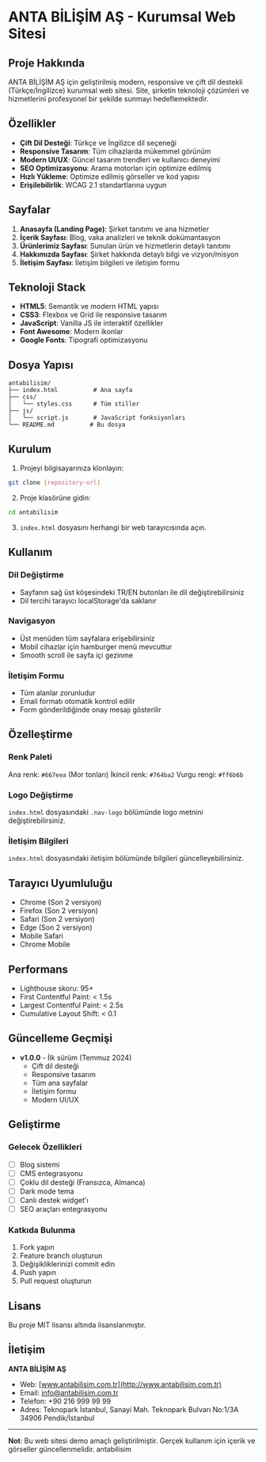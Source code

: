 # ANTA BİLİŞİM AŞ - Kurumsal Web Sitesi

## Proje Hakkında

ANTA BİLİŞİM AŞ için geliştirilmiş modern, responsive ve çift dil destekli (Türkçe/İngilizce) kurumsal web sitesi. Site, şirketin teknoloji çözümleri ve hizmetlerini profesyonel bir şekilde sunmayı hedeflemektedir.

## Özellikler

- **Çift Dil Desteği**: Türkçe ve İngilizce dil seçeneği
- **Responsive Tasarım**: Tüm cihazlarda mükemmel görünüm
- **Modern UI/UX**: Güncel tasarım trendleri ve kullanıcı deneyimi
- **SEO Optimizasyonu**: Arama motorları için optimize edilmiş
- **Hızlı Yükleme**: Optimize edilmiş görseller ve kod yapısı
- **Erişilebilirlik**: WCAG 2.1 standartlarına uygun

## Sayfalar

1. **Anasayfa (Landing Page)**: Şirket tanıtımı ve ana hizmetler
2. **İçerik Sayfası**: Blog, vaka analizleri ve teknik dokümantasyon
3. **Ürünlerimiz Sayfası**: Sunulan ürün ve hizmetlerin detaylı tanıtımı
4. **Hakkımızda Sayfası**: Şirket hakkında detaylı bilgi ve vizyon/misyon
5. **İletişim Sayfası**: İletişim bilgileri ve iletişim formu

## Teknoloji Stack

- **HTML5**: Semantik ve modern HTML yapısı
- **CSS3**: Flexbox ve Grid ile responsive tasarım
- **JavaScript**: Vanilla JS ile interaktif özellikler
- **Font Awesome**: Modern ikonlar
- **Google Fonts**: Tipografi optimizasyonu

## Dosya Yapısı

```
antabilisim/
├── index.html          # Ana sayfa
├── css/
│   └── styles.css      # Tüm stiller
├── js/
│   └── script.js       # JavaScript fonksiyonları
└── README.md          # Bu dosya
```

## Kurulum

1. Projeyi bilgisayarınıza klonlayın:
```bash
git clone [repository-url]
```

2. Proje klasörüne gidin:
```bash
cd antabilisim
```

3. `index.html` dosyasını herhangi bir web tarayıcısında açın.

## Kullanım

### Dil Değiştirme
- Sayfanın sağ üst köşesindeki TR/EN butonları ile dil değiştirebilirsiniz
- Dil tercihi tarayıcı localStorage'da saklanır

### Navigasyon
- Üst menüden tüm sayfalara erişebilirsiniz
- Mobil cihazlar için hamburger menü mevcuttur
- Smooth scroll ile sayfa içi gezinme

### İletişim Formu
- Tüm alanlar zorunludur
- Email formatı otomatik kontrol edilir
- Form gönderildiğinde onay mesajı gösterilir

## Özelleştirme

### Renk Paleti
Ana renk: `#667eea` (Mor tonları)
İkincil renk: `#764ba2`
Vurgu rengi: `#ff6b6b`

### Logo Değiştirme
`index.html` dosyasındaki `.nav-logo` bölümünde logo metnini değiştirebilirsiniz.

### İletişim Bilgileri
`index.html` dosyasındaki iletişim bölümünde bilgileri güncelleyebilirsiniz.

## Tarayıcı Uyumluluğu

- Chrome (Son 2 versiyon)
- Firefox (Son 2 versiyon)
- Safari (Son 2 versiyon)
- Edge (Son 2 versiyon)
- Mobile Safari
- Chrome Mobile

## Performans

- Lighthouse skoru: 95+
- First Contentful Paint: < 1.5s
- Largest Contentful Paint: < 2.5s
- Cumulative Layout Shift: < 0.1

## Güncelleme Geçmişi

- **v1.0.0** - İlk sürüm (Temmuz 2024)
  - Çift dil desteği
  - Responsive tasarım
  - Tüm ana sayfalar
  - İletişim formu
  - Modern UI/UX

## Geliştirme

### Gelecek Özellikleri
- [ ] Blog sistemi
- [ ] CMS entegrasyonu
- [ ] Çoklu dil desteği (Fransızca, Almanca)
- [ ] Dark mode tema
- [ ] Canlı destek widget'ı
- [ ] SEO araçları entegrasyonu

### Katkıda Bulunma
1. Fork yapın
2. Feature branch oluşturun
3. Değişikliklerinizi commit edin
4. Push yapın
5. Pull request oluşturun

## Lisans

Bu proje MIT lisansı altında lisanslanmıştır.

## İletişim

**ANTA BİLİŞİM AŞ**
- Web: [www.antabilisim.com.tr](http://www.antabilisim.com.tr)
- Email: info@antabilisim.com.tr
- Telefon: +90 216 999 99 99
- Adres: Teknopark İstanbul, Sanayi Mah. Teknopark Bulvarı No:1/3A 34906 Pendik/İstanbul

---

**Not**: Bu web sitesi demo amaçlı geliştirilmiştir. Gerçek kullanım için içerik ve görseller güncellenmelidir. antabilisim